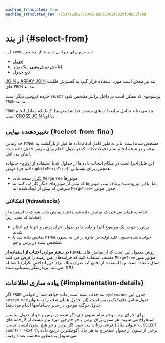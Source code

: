 ```yaml
---
machine_translated: true
machine_translated_rev: 72537a2d527c63c07aa5d2361a8829f3895cf2bd
---
```


# از بند {#select-from}

این `FROM` بند منبع برای خواندن داده ها از مشخص:

-   [جدول](../../../engines/table-engines/index.md)
-   [خرده فروشی](index.md) لینک بهتر ##}
-   [تابع جدول](../../table-functions/index.md#table-functions)

[JOIN](join.md) و [ARRAY JOIN](array-join.md) بند نیز ممکن است مورد استفاده قرار گیرد به گسترش قابلیت های `FROM` بند بند.

خرده فروشی دیگر است `SELECT` پرسوجوی که ممکن است در داخل پرانتز مشخص شود `FROM` بند بند.

`FROM` بند می تواند شامل منابع داده های متعدد, جدا شده توسط کاما, که معادل انجام است [CROSS JOIN](join.md) با اونا.

## تغییردهنده نهایی {#select-from-final}

چه زمانی `FINAL` مشخص شده است, تاتر به طور کامل ادغام داده ها قبل از بازگشت به نتیجه و در نتیجه انجام تمام تحولات داده که در طول ادغام برای موتور جدول داده شده اتفاق می افتد.

این قابل اجرا است در هنگام انتخاب داده ها از جداول که با استفاده از [ادغام](../../../engines/table-engines/mergetree-family/mergetree.md)- خانواده موتور (به جز `GraphiteMergeTree`). همچنین برای پشتیبانی:

-   [تکرار](../../../engines/table-engines/mergetree-family/replication.md) نسخه های `MergeTree` موتورها.
-   [نما](../../../engines/table-engines/special/view.md), [بافر](../../../engines/table-engines/special/buffer.md), [توزیع شده](../../../engines/table-engines/special/distributed.md) و [ماده بینی](../../../engines/table-engines/special/materializedview.md) موتورها که بیش از موتورهای دیگر کار می کنند به شرطی که بیش از ایجاد شده اند `MergeTree`- جدول موتور .

### اشکالاتی {#drawbacks}

نمایش داده شد که با استفاده از `FINAL` اعدام به همان سرعتی که نمایش داده شد مشابه که نمی, زیرا:

-   پرس و جو در یک موضوع اجرا و داده ها در طول اجرای پرس و جو با هم ادغام شدند.
-   نمایش داده شد با `FINAL` خوانده شده ستون کلید اولیه در علاوه بر این به ستون مشخص شده در پرس و جو.

**در بیشتر موارد, اجتناب از استفاده از `FINAL`.** روش معمول این است که از نمایش های مختلف استفاده کنید که فرایندهای پس زمینه را فرض می کنند `MergeTree` موتور هنوز اتفاق نیفتاده است و با استفاده از تجمع (به عنوان مثال برای دور انداختن تکراری) مقابله می کند. پردازشگر پشتیبانی شده: ##}

## پیاده سازی اطلاعات {#implementation-details}

اگر `FROM` بند حذف شده است, داده خواهد شد از خواندن `system.one` جدول
این `system.one` جدول شامل دقیقا یک ردیف است (این جدول همان هدف را به عنوان جدول دوگانه موجود در سایر دساماسها انجام می دهد).

برای اجرای پرس و جو تمام ستون های ذکر شده در پرس و جو از جدول مناسب استخراج می شوند. هر ستون برای پرس و جو خارجی مورد نیاز نیست از کارخانه های فرعی پرتاب می شود.
اگر پرس و جو هیچ ستون لیست نیست (به عنوان مثال, `SELECT count() FROM t`), برخی از ستون از جدول استخراج به هر حال (کوچکترین ترجیح داده می شود), به منظور محاسبه تعداد ردیف.
